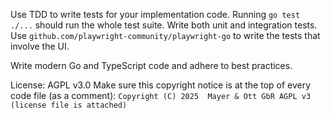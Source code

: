 Use TDD to write tests for your implementation code.
Running `go test ./...` should run the whole test suite.
Write both unit and integration tests.
Use `github.com/playwright-community/playwright-go` to write the tests that involve the UI.

Write modern Go and TypeScript code and adhere to best practices.

License: AGPL v3.0
Make sure this copyright notice is at the top of every code file (as a comment): `Copyright (C) 2025  Mayer & Ott GbR AGPL v3 (license file is attached)`
